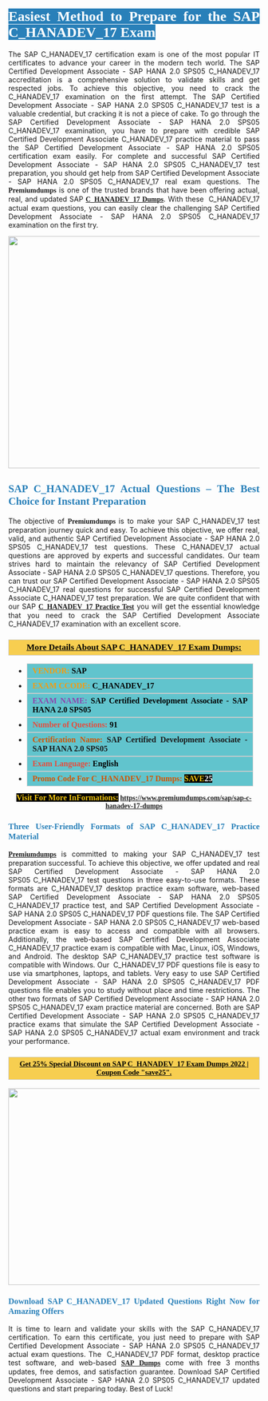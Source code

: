 <h1 style="text-align: justify;"><span style="color:#ffffff;"><span style="font-family:Georgia,serif;"><strong><span style="background-color:#2980b9;">Easiest Method to Prepare for the SAP C_HANADEV_17 Exam</span></strong></span></span></h1>

<p style="text-align: justify;">The SAP C_HANADEV_17 certification exam is one of the most popular IT certificates to advance your career in the modern tech world. The SAP Certified Development Associate - SAP HANA 2.0 SPS05 C_HANADEV_17 accreditation is a comprehensive solution to validate skills and get respected jobs. To achieve this objective, you need to crack the C_HANADEV_17 examination on the first attempt. The SAP Certified Development Associate - SAP HANA 2.0 SPS05 C_HANADEV_17 test is a valuable credential, but cracking it is not a piece of cake. To go through the SAP Certified Development Associate - SAP HANA 2.0 SPS05 C_HANADEV_17 examination, you have to prepare with credible SAP Certified Development Associate C_HANADEV_17 practice material to pass the SAP Certified Development Associate - SAP HANA 2.0 SPS05 certification exam easily. For complete and successful SAP Certified Development Associate - SAP HANA 2.0 SPS05 C_HANADEV_17 test preparation, you should get help from SAP Certified Development Associate - SAP HANA 2.0 SPS05 C_HANADEV_17 real exam questions. The <span style="font-size:14px;"><span style="font-family:Georgia,serif;"><strong>Premiumdumps</strong></span></span> is one of the trusted brands that have been offering actual, real, and updated SAP <span style="font-family:Georgia,serif;"><strong><a href="https://www.premiumdumps.com/sap/sap-c-hanadev-17-dumps">C_HANADEV_17 Dumps</a></strong></span>. With these  C_HANADEV_17 actual exam questions, you can easily clear the challenging SAP Certified Development Associate - SAP HANA 2.0 SPS05 C_HANADEV_17 examination on the first try.</p>

<p style="text-align: center;"><a href="https://www.premiumdumps.com/sap/sap-c-hanadev-17-dumps"><img alt="" src="https://i.imgur.com/P39uA2n.jpeg" style="width: 700px; height: 465px;" /></a></p>

<h2 style="text-align: justify;"><span style="color:#2980b9;"><span style="font-family:Georgia,serif;"><strong>SAP C_HANADEV_17 Actual Questions – The Best Choice for Instant Preparation</strong></span></span></h2>

<p style="text-align: justify;">The objective of <span style="font-size:14px;"><span style="font-family:Georgia,serif;"><strong>Premiumdumps </strong></span></span>is to make your SAP C_HANADEV_17 test preparation journey quick and easy. To achieve this objective, we offer real, valid, and authentic SAP Certified Development Associate - SAP HANA 2.0 SPS05 C_HANADEV_17 test questions. These C_HANADEV_17 actual questions are approved by experts and successful candidates. Our team strives hard to maintain the relevancy of SAP Certified Development Associate - SAP HANA 2.0 SPS05 C_HANADEV_17 questions. Therefore, you can trust our SAP Certified Development Associate - SAP HANA 2.0 SPS05 C_HANADEV_17 real questions for successful SAP Certified Development Associate C_HANADEV_17 test preparation. We are quite confident that with our SAP <span style="font-family:Georgia,serif;"><strong><a href="https://www.premiumdumps.com/sap/sap-c-hanadev-17-dumps">C_HANADEV_17 Practice Test</a></strong></span> you will get the essential knowledge that you need to crack the SAP Certified Development Associate C_HANADEV_17 examination with an excellent score.</p>

<h3 style="background: #f7ce50; border: 1px solid rgb(204, 204, 204); padding: 5px 10px; text-align: center;"><span style="font-family:Georgia,serif;"><u><u><span style="color:#000000;"><span style="font-size:11pt"><span style="line-height:normal"><b><span style="font-size:13.0pt"><span cambria="">More Details About SAP C_HANADEV_17 Exam Dumps:</span></span></b></span></span></span></u></u></span></h3>

<ul>
	<li style="margin:0cm 10pt">
	<div style="background:#61c4cd; border: 1px solid rgb(204, 204, 204); padding: 5px 10px; text-align: justify;"><span style="font-family:Georgia,serif;"><span style="font-size:11pt"><span style="line-height:normal"><b><span style="font-size:12.0pt"><span new="" roman="" times=""><span style="color:#f39c12;">VENDOR:</span> <span style="color:#000000;">SAP</span></span></span></b></span></span></span></div>
	</li>
	<li style="margin:0cm 10pt">
	<div style="background: #61c4cd; border: 1px solid rgb(204, 204, 204); padding: 5px 10px; text-align: justify;"><span style="font-family:Georgia,serif;"><span style="font-size:11pt"><span style="line-height:normal"><b><span style="font-size:12.0pt"><span new="" roman="" times=""><span style="color:#f39c12;">EXAM CCODE:</span> <span style="color:#000000;">C_HANADEV_17</span></span></span></b></span></span></span></div>
	</li>
	<li style="margin:0cm 10pt">
	<div style="background: #61c4cd; border: 1px solid rgb(204, 204, 204); padding: 5px 10px; text-align: justify;"><span style="font-family:Georgia,serif;"><span style="font-size:11pt"><span style="line-height:normal"><b><span style="font-size:12.0pt"><span new="" roman="" times=""><span style="color:#8e44ad;">EXAM NAME:</span> <span style="color:#000000;">SAP Certified Development Associate - SAP HANA 2.0 SPS05</span></span></span></b></span></span></span></div>
	</li>
	<li style="margin:0cm 10pt">
	<div style="background: #61c4cd; border: 1px solid rgb(204, 204, 204); padding: 5px 10px;"><span style="font-family:Georgia,serif;"><span style="font-size:11pt"><span style="line-height:normal"><b><span style="font-size:12.0pt"><span new="" roman="" times=""><span style="color:#e74c3c;">Number of Questions:</span><span style="color:#000000;"><span style="color:#f1c40f;"> </span>91</span></span></span></b></span></span></span></div>
	</li>
	<li style="margin:0cm 10pt">
	<div style="background: #61c4cd; border: 1px solid rgb(204, 204, 204); padding: 5px 10px; text-align: justify;"><span style="font-family:Georgia,serif;"><span style="font-size:11pt"><span style="line-height:normal"><b><span style="font-size:12.0pt"><span new="" roman="" times=""><span style="color:#d35400;">Certification Name:</span> SAP Certified Development Associate - SAP HANA 2.0 SPS05</span></span></b></span></span></span></div>
	</li>
	<li style="margin:0cm 10pt">
	<div style="background: #61c4cd; border: 1px solid rgb(204, 204, 204); padding: 5px 10px; text-align: justify;"><span style="font-family:Georgia,serif;"><span style="font-size:11pt"><span style="line-height:normal"><b><span style="font-size:12.0pt"><span new="" roman="" times=""><span style="color:#e74c3c;">Exam Language:</span> <span style="color:#000000;">English</span></span></span></b></span></span></span></div>
	</li>
	<li style="margin:0cm 10pt">
	<div style="background: #61c4cd; border: 1px solid rgb(204, 204, 204); padding: 5px 10px;"><span style="font-family:Georgia,serif;"><span style="font-size:11pt"><span style="line-height:normal"><b><span style="font-size:12.0pt"><span new="" roman="" times=""><span style="color:#d35400;">Promo Code For C_HANADEV_17 Dumps:</span><span style="color:#f1c40f;"> <span style="background-color:#000000;">SAVE</span></span><span style="color:#ffffff;"><span style="background-color:#000000;">25</span></span></span></span></b></span></span></span></div>
	</li>
</ul>

<p style="text-align: center;"><span style="font-family:Georgia,serif;"><strong><span style="font-size:16px;"><span style="color:#f1c40f;"><span style="background-color:#000000;">Visit For More InFormations:</span></span></span> <a href="https://www.premiumdumps.com/sap/sap-c-hanadev-17-dumps">https://www.premiumdumps.com/sap/sap-c-hanadev-17-dumps</a></strong></span></p>

<h3 style="text-align: justify;"><span style="color:#2980b9;"><span style="font-family:Georgia,serif;"><strong><strong><strong>Three User-Friendly Formats of SAP C_HANADEV_17 Practice Material </strong></strong></strong></span></span></h3>

<p style="text-align: justify;"><span style="font-size:14px;"><span style="font-family:Georgia,serif;"><strong><a href="https://www.premiumdumps.com/">Premiumdumps</a> </strong></span></span>is committed to making your SAP C_HANADEV_17 test preparation successful. To achieve this objective, we offer updated and real SAP Certified Development Associate - SAP HANA 2.0 SPS05 C_HANADEV_17 test questions in three easy-to-use formats. These formats are C_HANADEV_17 desktop practice exam software, web-based SAP Certified Development Associate - SAP HANA 2.0 SPS05 C_HANADEV_17 practice test, and SAP Certified Development Associate - SAP HANA 2.0 SPS05 C_HANADEV_17 PDF questions file. The SAP Certified Development Associate - SAP HANA 2.0 SPS05 C_HANADEV_17 web-based practice exam is easy to access and compatible with all browsers. Additionally, the web-based SAP Certified Development Associate C_HANADEV_17 practice exam is compatible with Mac, Linux, iOS, Windows, and Android. The desktop SAP C_HANADEV_17 practice test software is compatible with Windows. Our  C_HANADEV_17 PDF questions file is easy to use via smartphones, laptops, and tablets. Very easy to use SAP Certified Development Associate - SAP HANA 2.0 SPS05 C_HANADEV_17 PDF questions file enables you to study without place and time restrictions. The other two formats of SAP Certified Development Associate - SAP HANA 2.0 SPS05 C_HANADEV_17 exam practice material are concerned. Both are SAP Certified Development Associate - SAP HANA 2.0 SPS05 C_HANADEV_17 practice exams that simulate the SAP Certified Development Associate - SAP HANA 2.0 SPS05 C_HANADEV_17 actual exam environment and track your performance.</p>

<h3 style="background: rgb(247, 206, 80); border: 1px solid rgb(204, 204, 204); padding: 5px 10px; text-align: center;"><span style="font-family:Georgia,serif;"><u><span style="color:#000000;"><span style="font-size:11pt;"><span style="line-height:normal;"><b><span cambria="">Get 25% Special Discount on SAP C_HANADEV_17 Exam Dumps 2022 | Coupon Code "save25".</span></b></span></span></span></u></span></h3>

<p style="text-align: center;"><strong><strong><a href="https://www.premiumdumps.com/sap/sap-c-hanadev-17-dumps"><img alt="" src="https://i.imgur.com/2KPb8yb.jpeg" style="width: 700px; height: 394px;" /></a></strong></strong></p>

<h3 style="text-align: justify;"><strong><span style="color:#2980b9;"><span style="font-family:Georgia,serif;"><strong><strong><strong>Download SAP C_HANADEV_17 Updated Questions Right Now for Amazing Offers</strong></strong></strong></span></span></strong></h3>

<p style="text-align: justify;">It is time to learn and validate your skills with the SAP C_HANADEV_17 certification. To earn this certificate, you just need to prepare with SAP Certified Development Associate - SAP HANA 2.0 SPS05 C_HANADEV_17 actual exam questions. The  C_HANADEV_17 PDF format, desktop practice test software, and web-based <span style="font-family:Georgia,serif;"><strong><a href="https://www.premiumdumps.com/sap-exam-dumps">SAP Dumps</a></strong></span> come with free 3 months updates, free demos, and satisfaction guarantee. Download SAP Certified Development Associate - SAP HANA 2.0 SPS05 C_HANADEV_17 updated questions and start preparing today. Best of Luck!</p>
